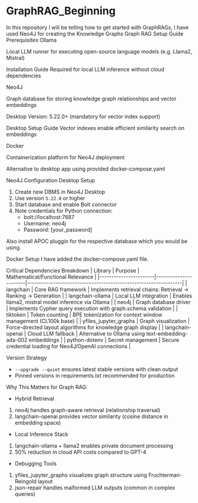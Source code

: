 # GraphRAG_Beginning
In this repository I will be telling how to get started with GraphRAGs, I have used Neo4J for creating the Knowledge Graphs
Graph RAG Setup Guide
Prerequisites
Ollama

Local LLM runner for executing open-source language models (e.g. Llama2, Mistral)

Installation Guide
Required for local LLM inference without cloud dependencies

Neo4J

Graph database for storing knowledge graph relationships and vector embeddings

Desktop Version: 5.22.0+ (mandatory for vector index support)

Desktop Setup Guide
Vector indexes enable efficient similarity search on embeddings

Docker

Containerization platform for Neo4J deployment

Alternative to desktop app using provided docker-compose.yaml

Neo4J Configuration
Desktop Setup
1. Create new DBMS in Neo4J Desktop
2. Use version `5.22.0` or higher
3. Start database and enable Bolt connector
4. Note credentials for Python connection:
   - bolt://localhost:7687
   - Username: neo4j
   - Password: [your_password]

Also install APOC pluggin for the respective database which you would be using. 

Docker Setup
I have added the docker-compose.yaml file.

Critical Dependencies Breakdown
| Library   	         | Purpose	            | Mathematical/Functional Relevance                               |
|-----------------------|-----------------------|-----------------------------------------------------------------|
| langchain	            | Core RAG framework    | Implements retrieval chains: Retrieval → Ranking → Generation   |
| langchain-ollama      | Local LLM integration | Enables llama2, mistral model inference via Ollama              |
| neo4j	               | Graph database driver |	Implements Cypher query execution with graph.schema validation |
| tiktoken              |	Token counting       | BPE tokenization for context window management (CL100k base)    |
| yfiles_jupyter_graphs |	Graph visualization  |	Force-directed layout algorithms for knowledge graph display   |
| langchain-openai      | Cloud LLM fallback    |	Alternative to Ollama using text-embedding-ada-002 embeddings  |
| python-dotenv	      | Secret management     |	Secure credential loading for Neo4J/OpenAI connections         |


Version Strategy
- `--upgrade --quiet` ensures latest stable versions with clean output
- Pinned versions in requirements.txt recommended for production

Why This Matters for Graph RAG:

- Hybrid Retrieval
1. neo4j handles graph-aware retrieval (relationship traversal)
2. langchain-openai provides vector similarity (cosine distance in embedding space)

- Local Inference Stack
1. langchain-ollama + llama2 enables private document processing
2. 50% reduction in cloud API costs compared to GPT-4

- Debugging Tools
1. yfiles_jupyter_graphs visualizes graph structure using Fruchterman-Reingold layout
2. json-repair handles malformed LLM outputs (common in complex queries)
